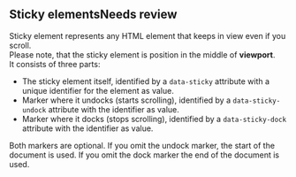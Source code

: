 <h2>Sticky elements<span class="status review">Needs review</span></h2>

Sticky element represents any HTML element that keeps in view even if you scroll.  
Please note, that the sticky element is position in the middle of **viewport**.  
It consists of three parts:  
* The sticky element itself, identified by a `data-sticky` attribute with a unique identifier for the element as value.  
* Marker where it undocks (starts scrolling), identified by a `data-sticky-undock` attribute with the identifier as value.  
* Marker where it docks (stops scrolling), identified by a `data-sticky-dock` attribute with the identifier as value.  

Both markers are optional. If you omit the undock marker, the start of the document is used. If you omit the dock marker the end of the document is used.
<style>
#sticky .sample .spacer{
    height: 200px;
    border: 1px solid black;
}
</style>
